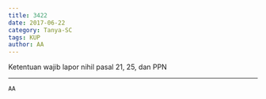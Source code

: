 ```yaml
---
title: 3422
date: 2017-06-22
category: Tanya-SC
tags: KUP
author: AA
---
```


Ketentuan wajib lapor nihil pasal 21, 25, dan PPN

---



`AA`
